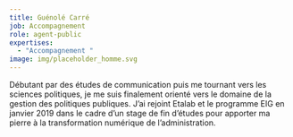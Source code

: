 ```yaml
---
title: Guénolé Carré
job: Accompagnement
role: agent-public
expertises:
  - "Accompagnement "
image: img/placeholder_homme.svg
---
```



Débutant par des études de communication puis me tournant vers les sciences politiques, je me suis finalement orienté vers le domaine de la gestion des politiques publiques. J’ai rejoint Etalab et le programme EIG en janvier 2019 dans le cadre d’un stage de fin d’études pour apporter ma pierre à la transformation numérique de l’administration.